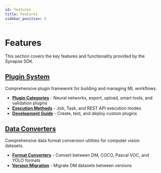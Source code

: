 ```yaml
---
id: features
title: Features
sidebar_position: 5
---
```


# Features

This section covers the key features and functionality provided by the Synapse SDK.

## [Plugin System](../plugins/plugins.md)

Comprehensive plugin framework for building and managing ML workflows.

- **[Plugin Categories](../plugins/plugins.md#plugin-categories)** - Neural networks, export, upload, smart tools, and validation plugins
- **[Execution Methods](../plugins/plugins.md#execution-methods)** - Job, Task, and REST API execution modes
- **[Development Guide](../plugins/plugins.md#creating-plugins)** - Create, test, and deploy custom plugins

## [Data Converters](./converters/index.md)

Comprehensive data format conversion utilities for computer vision datasets.

- **[Format Converters](./converters/index.md)** - Convert between DM, COCO, Pascal VOC, and YOLO formats
- **[Version Migration](./converters/index.md#dm-version-converter)** - Migrate DM datasets between versions
